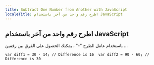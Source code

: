 ```yaml
---
title: Subtract One Number from Another with JavaScript
localeTitle: اطرح رقم واحد من آخر باستخدام JavaScript
---
```

## اطرح رقم واحد من آخر باستخدام JavaScript

باستخدام عامل الطرح "-" ، يمكنك الحصول على الفرق بين رقمين ...

 `var diff1 = 30 - 14; // Difference is 16 
 var diff2 = 90 - 60; // Difference is 30 
`